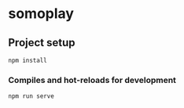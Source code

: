# somoplay

## Project setup
```
npm install
```

### Compiles and hot-reloads for development
```
npm run serve
```